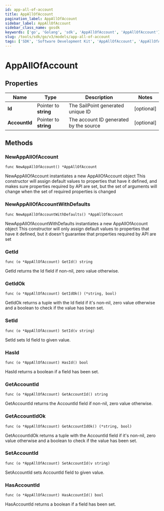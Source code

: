 ```yaml
---
id: app-all-of-account
title: AppAllOfAccount
pagination_label: AppAllOfAccount
sidebar_label: AppAllOfAccount
sidebar_class_name: gosdk
keywords: ['go', 'Golang', 'sdk', 'AppAllOfAccount', 'AppAllOfAccount'] 
slug: /tools/sdk/go/v3/models/app-all-of-account
tags: ['SDK', 'Software Development Kit', 'AppAllOfAccount', 'AppAllOfAccount']
---
```


# AppAllOfAccount

## Properties

Name | Type | Description | Notes
------------ | ------------- | ------------- | -------------
**Id** | Pointer to **string** | The SailPoint generated unique ID | [optional] 
**AccountId** | Pointer to **string** | The account ID generated by the source | [optional] 

## Methods

### NewAppAllOfAccount

`func NewAppAllOfAccount() *AppAllOfAccount`

NewAppAllOfAccount instantiates a new AppAllOfAccount object
This constructor will assign default values to properties that have it defined,
and makes sure properties required by API are set, but the set of arguments
will change when the set of required properties is changed

### NewAppAllOfAccountWithDefaults

`func NewAppAllOfAccountWithDefaults() *AppAllOfAccount`

NewAppAllOfAccountWithDefaults instantiates a new AppAllOfAccount object
This constructor will only assign default values to properties that have it defined,
but it doesn't guarantee that properties required by API are set

### GetId

`func (o *AppAllOfAccount) GetId() string`

GetId returns the Id field if non-nil, zero value otherwise.

### GetIdOk

`func (o *AppAllOfAccount) GetIdOk() (*string, bool)`

GetIdOk returns a tuple with the Id field if it's non-nil, zero value otherwise
and a boolean to check if the value has been set.

### SetId

`func (o *AppAllOfAccount) SetId(v string)`

SetId sets Id field to given value.

### HasId

`func (o *AppAllOfAccount) HasId() bool`

HasId returns a boolean if a field has been set.

### GetAccountId

`func (o *AppAllOfAccount) GetAccountId() string`

GetAccountId returns the AccountId field if non-nil, zero value otherwise.

### GetAccountIdOk

`func (o *AppAllOfAccount) GetAccountIdOk() (*string, bool)`

GetAccountIdOk returns a tuple with the AccountId field if it's non-nil, zero value otherwise
and a boolean to check if the value has been set.

### SetAccountId

`func (o *AppAllOfAccount) SetAccountId(v string)`

SetAccountId sets AccountId field to given value.

### HasAccountId

`func (o *AppAllOfAccount) HasAccountId() bool`

HasAccountId returns a boolean if a field has been set.


